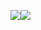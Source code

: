 <!--
**krizsan/krizsan** is a ✨ _special_ ✨ repository because its `README.md` (this file) appears on your GitHub profile.

Here are some ideas to get you started:

- 🔭 I’m currently working on ...
- 🌱 I’m currently learning ...
- 👯 I’m looking to collaborate on ...
- 🤔 I’m looking for help with ...
- 💬 Ask me about ...
- 📫 How to reach me: ...
- 😄 Pronouns: ...
- ⚡ Fun fact: ...
-->

<img src="https://github-readme-stats.vercel.app/api?username=krizsan&show_icons=true&bg_color=00000000&hide_title=false"><img src="https://github-readme-stats.vercel.app/api/top-langs/?username=krizsan&layout=compact&bg_color=0000000">
